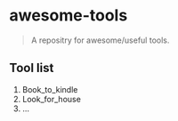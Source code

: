 # awesome-tools
> A repositry for awesome/useful tools.
## Tool list
1. Book_to_kindle
2. Look_for_house
3. ...
